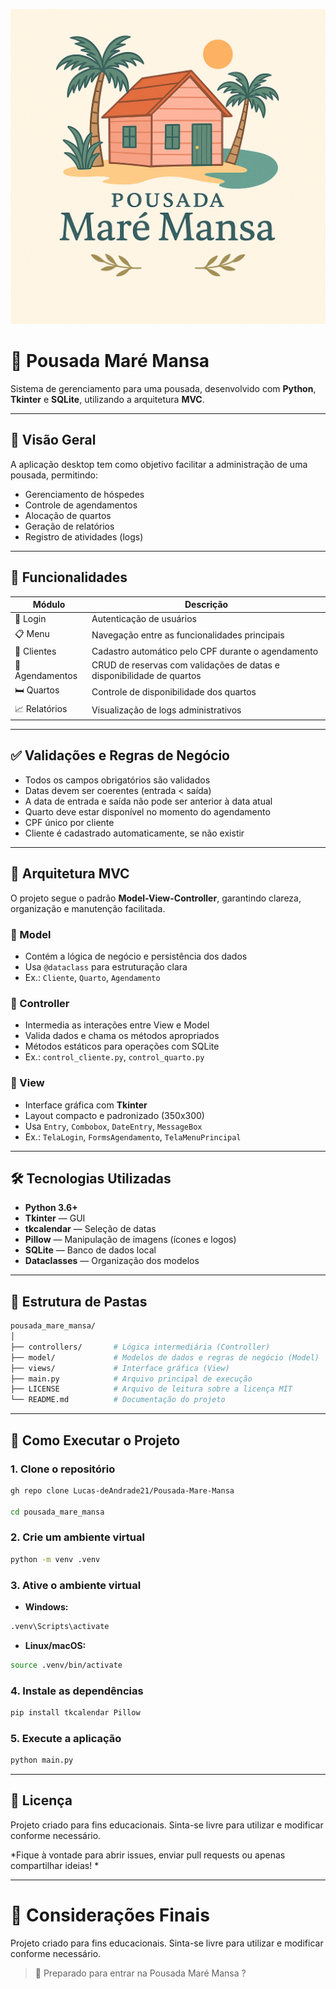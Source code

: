 ![Logo Pousada Maré Mansa](./codigo/LogoPousadaMare.png)

# 🏨 Pousada Maré Mansa

Sistema de gerenciamento para uma pousada, desenvolvido com **Python**, **Tkinter** e **SQLite**, utilizando a arquitetura **MVC**.

---

## 📌 Visão Geral

A aplicação desktop tem como objetivo facilitar a administração de uma pousada, permitindo:

- Gerenciamento de hóspedes  
- Controle de agendamentos  
- Alocação de quartos  
- Geração de relatórios  
- Registro de atividades (logs)

---

## 🧩 Funcionalidades

| Módulo         | Descrição                                                                 |
|----------------|---------------------------------------------------------------------------|
| 🔐 Login       | Autenticação de usuários                                                  |
| 📋 Menu        | Navegação entre as funcionalidades principais                             |
| 👤 Clientes     | Cadastro automático pelo CPF durante o agendamento                       |
| 📅 Agendamentos| CRUD de reservas com validações de datas e disponibilidade de quartos     |
| 🛏️ Quartos     | Controle de disponibilidade dos quartos                                   |
| 📈 Relatórios   | Visualização de logs administrativos                                      |

---

## ✅ Validações e Regras de Negócio

- Todos os campos obrigatórios são validados  
- Datas devem ser coerentes (entrada < saída)  
- A data de entrada e saída não pode ser anterior à data atual  
- Quarto deve estar disponível no momento do agendamento  
- CPF único por cliente  
- Cliente é cadastrado automaticamente, se não existir  

---

## 🧱 Arquitetura MVC

O projeto segue o padrão **Model-View-Controller**, garantindo clareza, organização e manutenção facilitada.

### 🔹 Model

- Contém a lógica de negócio e persistência dos dados  
- Usa `@dataclass` para estruturação clara  
- Ex.: `Cliente`, `Quarto`, `Agendamento`

### 🔹 Controller

- Intermedia as interações entre View e Model  
- Valida dados e chama os métodos apropriados  
- Métodos estáticos para operações com SQLite  
- Ex.: `control_cliente.py`, `control_quarto.py`

### 🔹 View

- Interface gráfica com **Tkinter**  
- Layout compacto e padronizado (350x300)  
- Usa `Entry`, `Combobox`, `DateEntry`, `MessageBox`  
- Ex.: `TelaLogin`, `FormsAgendamento`, `TelaMenuPrincipal`

---

## 🛠️ Tecnologias Utilizadas

- **Python 3.6+**  
- **Tkinter** — GUI  
- **tkcalendar** — Seleção de datas  
- **Pillow** — Manipulação de imagens (ícones e logos)  
- **SQLite** — Banco de dados local  
- **Dataclasses** — Organização dos modelos

---

## 📁 Estrutura de Pastas

```bash
pousada_mare_mansa/
│
├── controllers/       # Lógica intermediária (Controller)
├── model/             # Modelos de dados e regras de negócio (Model)
├── views/             # Interface gráfica (View)
├── main.py            # Arquivo principal de execução
├── LICENSE            # Arquivo de leitura sobre a licença MIT
└── README.md          # Documentação do projeto
```

---

## 🚀 Como Executar o Projeto

### 1. Clone o repositório

```bash
gh repo clone Lucas-deAndrade21/Pousada-Mare-Mansa

cd pousada_mare_mansa
```

### 2. Crie um ambiente virtual

```bash
python -m venv .venv
```

### 3. Ative o ambiente virtual

- **Windows:**

```bash
.venv\Scripts\activate
```

- **Linux/macOS:**

```bash
source .venv/bin/activate
```

### 4. Instale as dependências

```bash
pip install tkcalendar Pillow
```

### 5. Execute a aplicação

```bash
python main.py
```

---

## 📄 Licença

Projeto criado para fins educacionais. Sinta-se livre para utilizar e modificar conforme necessário.

*Fique à vontade para abrir issues, enviar pull requests ou apenas compartilhar ideias!
*

---

# 🏁 Considerações Finais

Projeto criado para fins educacionais. Sinta-se livre para utilizar e modificar conforme necessário.

> 🌊 Preparado para entrar na Pousada Maré Mansa ?
